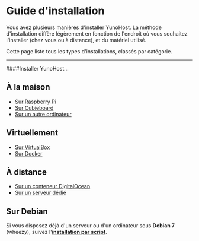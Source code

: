 # Guide d'installation

Vous avez plusieurs manières d'installer YunoHost. La méthode d'installation diffère légèrement en fonction de l'endroit où vous souhaitez l'installer (chez vous ou à distance), et du matériel utilisé.

Cette page liste tous les types d'installations, classés par catégorie.

---

####Installer YunoHost...

## À la maison

* [Sur Raspberry Pi](/install_on_raspberry_fr)
* [Sur Cubieboard](/install_on_cubieboard_fr)
* [Sur un autre ordinateur](/install_iso_fr)

## Virtuellement

* [Sur VirtualBox](/install_on_virtualbox_fr)
* [Sur Docker](/install_on_docker_fr)

## À distance

* [Sur un conteneur DigitalOcean](/install_on_digitalocean_fr)
* [Sur un serveur dédié](/install_on_dedicated_server_fr)

## Sur Debian

Si vous disposez déjà d'un serveur ou d'un ordinateur sous **Debian 7** (wheezy), suivez l'**[installation par script](/install_on_debian_fr)**.
